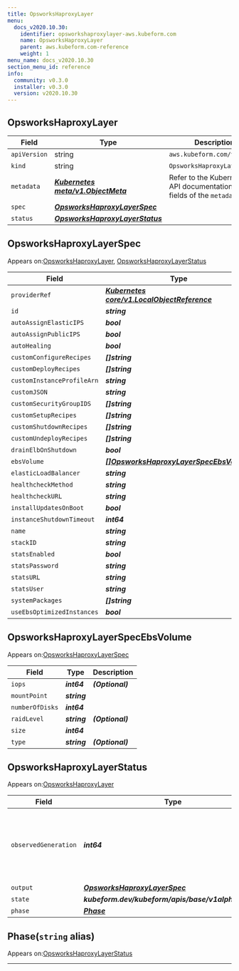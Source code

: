 ```yaml
---
title: OpsworksHaproxyLayer
menu:
  docs_v2020.10.30:
    identifier: opsworkshaproxylayer-aws.kubeform.com
    name: OpsworksHaproxyLayer
    parent: aws.kubeform.com-reference
    weight: 1
menu_name: docs_v2020.10.30
section_menu_id: reference
info:
  community: v0.3.0
  installer: v0.3.0
  version: v2020.10.30
---
```


## OpsworksHaproxyLayer
| Field | Type | Description |
| ------ | ----- | ----------- |
| `apiVersion` | string | `aws.kubeform.com/v1alpha1` |
|    `kind` | string | `OpsworksHaproxyLayer` |
| `metadata` | ***[Kubernetes meta/v1.ObjectMeta](https://v1-18.docs.kubernetes.io/docs/reference/generated/kubernetes-api/v1.18/#objectmeta-v1-meta)***|Refer to the Kubernetes API documentation for the fields of the `metadata` field.|
| `spec` | ***[OpsworksHaproxyLayerSpec](#opsworkshaproxylayerspec)***||
| `status` | ***[OpsworksHaproxyLayerStatus](#opsworkshaproxylayerstatus)***||
## OpsworksHaproxyLayerSpec

Appears on:[OpsworksHaproxyLayer](#opsworkshaproxylayer), [OpsworksHaproxyLayerStatus](#opsworkshaproxylayerstatus)

| Field | Type | Description |
| ------ | ----- | ----------- |
| `providerRef` | ***[Kubernetes core/v1.LocalObjectReference](https://v1-18.docs.kubernetes.io/docs/reference/generated/kubernetes-api/v1.18/#localobjectreference-v1-core)***||
| `id` | ***string***||
| `autoAssignElasticIPS` | ***bool***| ***(Optional)*** |
| `autoAssignPublicIPS` | ***bool***| ***(Optional)*** |
| `autoHealing` | ***bool***| ***(Optional)*** |
| `customConfigureRecipes` | ***[]string***| ***(Optional)*** |
| `customDeployRecipes` | ***[]string***| ***(Optional)*** |
| `customInstanceProfileArn` | ***string***| ***(Optional)*** |
| `customJSON` | ***string***| ***(Optional)*** |
| `customSecurityGroupIDS` | ***[]string***| ***(Optional)*** |
| `customSetupRecipes` | ***[]string***| ***(Optional)*** |
| `customShutdownRecipes` | ***[]string***| ***(Optional)*** |
| `customUndeployRecipes` | ***[]string***| ***(Optional)*** |
| `drainElbOnShutdown` | ***bool***| ***(Optional)*** |
| `ebsVolume` | ***[[]OpsworksHaproxyLayerSpecEbsVolume](#opsworkshaproxylayerspecebsvolume)***| ***(Optional)*** |
| `elasticLoadBalancer` | ***string***| ***(Optional)*** |
| `healthcheckMethod` | ***string***| ***(Optional)*** |
| `healthcheckURL` | ***string***| ***(Optional)*** |
| `installUpdatesOnBoot` | ***bool***| ***(Optional)*** |
| `instanceShutdownTimeout` | ***int64***| ***(Optional)*** |
| `name` | ***string***| ***(Optional)*** |
| `stackID` | ***string***||
| `statsEnabled` | ***bool***| ***(Optional)*** |
| `statsPassword` | ***string***||
| `statsURL` | ***string***| ***(Optional)*** |
| `statsUser` | ***string***| ***(Optional)*** |
| `systemPackages` | ***[]string***| ***(Optional)*** |
| `useEbsOptimizedInstances` | ***bool***| ***(Optional)*** |
## OpsworksHaproxyLayerSpecEbsVolume

Appears on:[OpsworksHaproxyLayerSpec](#opsworkshaproxylayerspec)

| Field | Type | Description |
| ------ | ----- | ----------- |
| `iops` | ***int64***| ***(Optional)*** |
| `mountPoint` | ***string***||
| `numberOfDisks` | ***int64***||
| `raidLevel` | ***string***| ***(Optional)*** |
| `size` | ***int64***||
| `type` | ***string***| ***(Optional)*** |
## OpsworksHaproxyLayerStatus

Appears on:[OpsworksHaproxyLayer](#opsworkshaproxylayer)

| Field | Type | Description |
| ------ | ----- | ----------- |
| `observedGeneration` | ***int64***| ***(Optional)*** Resource generation, which is updated on mutation by the API Server.|
| `output` | ***[OpsworksHaproxyLayerSpec](#opsworkshaproxylayerspec)***| ***(Optional)*** |
| `state` | ***kubeform.dev/kubeform/apis/base/v1alpha1.State***| ***(Optional)*** |
| `phase` | ***[Phase](#phase)***| ***(Optional)*** |
## Phase(`string` alias)

Appears on:[OpsworksHaproxyLayerStatus](#opsworkshaproxylayerstatus)

---
